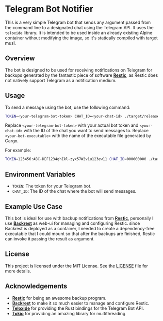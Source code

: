 # Telegram Bot Notifier

This is a very simple Telegram bot that sends any argument passed from the command line to a designated chat using the Telegram API. It uses the `teloxide` library.
It is intended to be used inside an already existing Alpine container without modifying the image, so it's statically compiled with target musl. 

## Overview

The bot is designed to be used for receiving notifications on Telegram for backups generated by the fantastic piece of software
[**Restic**](https://github.com/restic/restic), as Restic does not natively support Telegram as a notification medium.

## Usage

To send a message using the bot, use the following command:

```sh
TOKEN=<your-telegram-bot-token> CHAT_ID=<your-chat-id> ./target/release/<your-bot-executable> "Your message here"
```

Replace `<your-telegram-bot-token>` with your actual bot token and `<your-chat-id>` with the ID of the chat you want to send messages to. Replace `<your-bot-executable>` with the name of the executable file generated by Cargo.

For example:

```sh
TOKEN=123456:ABC-DEF1234ghIkl-zyx57W2v1u123ew11 CHAT_ID=000000000 ./target/release/telegram_bot "Test message from Restic."
```

## Environment Variables

- `TOKEN`: The token for your Telegram bot.
- `CHAT_ID`: The ID of the chat where the bot will send messages.

## Example Use Case

This bot is ideal for use with backup notifications from [**Restic**](https://github.com/restic/restic), personally I use
[**Backrest**](https://github.com/garethgeorge/backrest) as web-ui for managing and configuring Restic.
since Backrest is deployed as a container, I needed to create a dependency-free executable that I could mount so that 
after the backups are finished, Restic can invoke it passing the result as argument.

## License

This project is licensed under the MIT License. See the [LICENSE](LICENSE) file for more details.

## Acknowledgements
- [**Restic**](https://github.com/restic/restic) for being an awesome backup program.
- [**Backrest**](https://github.com/garethgeorge/backrest) to make it so much easier to manage and configure Restic.
- [**Teloxide**](https://github.com/teloxide/teloxide) for providing the Rust bindings for the Telegram Bot API.
- [**Tokio**](https://tokio.rs/) for providing an amazing library for multithreading.